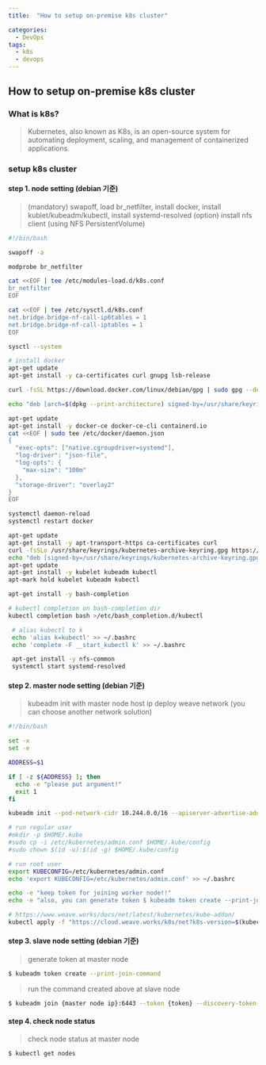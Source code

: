 ```yaml
---
title:  "How to setup on-premise k8s cluster"

categories:
  - DevOps
tags:
  - k8s
  - devops
---
```


## How to setup on-premise k8s cluster

### What is k8s?

> Kubernetes, also known as K8s, is an open-source system for automating deployment, scaling, and management of containerized applications.

### setup k8s cluster

#### step 1. node setting (debian 기준)

> (mandatory) swapoff, load br_netfilter, install docker, install kublet/kubeadm/kubectl, install systemd-resolved
> (option) install nfs client (using NFS PersistentVolume)

```bash
#!/bin/bash

swapoff -a

modprobe br_netfilter

cat <<EOF | tee /etc/modules-load.d/k8s.conf 
br_netfilter
EOF

cat <<EOF | tee /etc/sysctl.d/k8s.conf 
net.bridge.bridge-nf-call-ip6tables = 1
net.bridge.bridge-nf-call-iptables = 1
EOF

sysctl --system

# install docker 
apt-get update
apt-get install -y ca-certificates curl gnupg lsb-release

curl -fsSL https://download.docker.com/linux/debian/gpg | sudo gpg --dearmor -o /usr/share/keyrings/docker-archive-keyring.gpg

echo "deb [arch=$(dpkg --print-architecture) signed-by=/usr/share/keyrings/docker-archive-keyring.gpg] https://download.docker.com/linux/debian $(lsb_release -cs) stable" | sudo tee /etc/apt/sources.list.d/docker.list > /dev/null

apt-get update
apt-get install -y docker-ce docker-ce-cli containerd.io
cat <<EOF | sudo tee /etc/docker/daemon.json
{
  "exec-opts": ["native.cgroupdriver=systemd"],
  "log-driver": "json-file",
  "log-opts": {
    "max-size": "100m"
  },
  "storage-driver": "overlay2"
}
EOF

systemctl daemon-reload
systemctl restart docker

apt-get update
apt-get install -y apt-transport-https ca-certificates curl
curl -fsSLo /usr/share/keyrings/kubernetes-archive-keyring.gpg https://packages.cloud.google.com/apt/doc/apt-key.gpg
echo "deb [signed-by=/usr/share/keyrings/kubernetes-archive-keyring.gpg] https://apt.kubernetes.io/ kubernetes-xenial main" | sudo tee /etc/apt/sources.list.d/kubernetes.list
apt-get update
apt-get install -y kubelet kubeadm kubectl
apt-mark hold kubelet kubeadm kubectl

apt-get install -y bash-completion

# kubectl completion on bash-completion dir
kubectl completion bash >/etc/bash_completion.d/kubectl

 # alias kubectl to k 
 echo 'alias k=kubectl' >> ~/.bashrc
 echo 'complete -F __start_kubectl k' >> ~/.bashrc

 apt-get install -y nfs-common
 systemctl start systemd-resolved
```

#### step 2. master node setting (debian 기준)

> kubeadm init with master node host ip
> deploy weave network (you can choose another network solution)

```bash
#!/bin/bash

set -x
set -e

ADDRESS=$1

if [ -z ${ADDRESS} ]; then
  echo -e "please put argument!"
  exit 1
fi

kubeadm init --pod-network-cidr 10.244.0.0/16 --apiserver-advertise-address=${ADDRESS}

# run regular user
#mkdir -p $HOME/.kube
#sudo cp -i /etc/kubernetes/admin.conf $HOME/.kube/config
#sudo chown $(id -u):$(id -g) $HOME/.kube/config

# run root user
export KUBECONFIG=/etc/kubernetes/admin.conf
echo 'export KUBECONFIG=/etc/kubernetes/admin.conf' >> ~/.bashrc

echo -e "keep token for joining worker node!!"
echo -e "also, you can generate token $ kubeadm token create --print-join-command "

# https://www.weave.works/docs/net/latest/kubernetes/kube-addon/
kubectl apply -f "https://cloud.weave.works/k8s/net?k8s-version=$(kubectl version | base64 | tr -d '\n')"
```

#### step 3. slave node setting (debian 기준)

> generate token at master node

```bash
$ kubeadm token create --print-join-command
```

> run the command created above at slave node

```bash
$ kubeadm join {master node ip}:6443 --token {token} --discovery-token-ca-cert-hash {token hash}
```

#### step 4. check node status

> check node status at master node

```bash
$ kubectl get nodes
```
